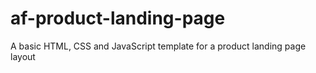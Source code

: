# af-product-landing-page
A basic HTML, CSS and JavaScript template for a product landing page layout
